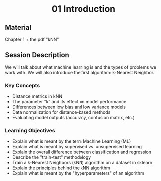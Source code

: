 <h1 align="center">01 Introduction</h1>

## Material

Chapter 1 + the pdf "kNN"

## Session Description

We will talk about what machine learning is and the types of problems we work with. We will also introduce the first algorithm: k-Nearest Neighbor.

### Key Concepts <!-- NOTE: AI-generated -->

- Distance metrics in kNN
- The parameter “k” and its effect on model performance
- Differences between low bias and low variance models
- Data normalization for distance-based methods
- Evaluating model outputs (accuracy, confusion matrix, etc.)

### Learning Objectives

- Explain what is meant by the term Machine Learning (ML)
- Explain what is meant by supervised vs. unsupervised learning
- Explain the overall difference between classification and regression
- Describe the "train-test" methodology
- Train a k-Nearest Neighbors (kNN) algorithm on a dataset in sklearn
- Explain the principles behind the kNN algorithm
- Explain what is meant by the "hyperparameters" of an algorithm